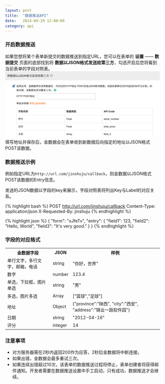 ```yaml
---
layout: post
title:  "数据推送API"
date:   2014-09-29 12:00:09
category: api
---
```


### 开启数据推送

如果您想将某个表单新提交的数据推送到指定URL，您可以在表单的 **设置** —— **数据提交** 页面的底部找到将 **数据以JSON格式发送给第三方**，勾选开启后您将看到当前表单的字段对照表。
	![](/images/http-push.png)
填写地址并保存后，金数据会在表单收到新数据后向指定的地址以JSON格式POST该数据。

### 数据推送示例

例如指定URL为`http://url.com/jinshuju/callback`，则金数据以JSON格式POST该数据的Entry信息。

发送的JSON数据以字段的key来展示，字段对照表将列出Key与Label的对应关系。

{% highlight bash %}
POST http://url.com/jinshuju/callback
Content-Type: application/json
X-Requested-By: jinshuju
{% endhighlight %}

{% highlight json %}
{
	"form": "xJfeTv",
	"entry": {
		"field1": 123,
		"field2": "Hello, World",
		"field3": "It's very good."
	}
}
{% endhighlight %}

### 字段的对应格式

<table>
  <tr>
	<th>金数据字段</th>
	<th>JSON</th>
	<th>样例</th>
  </tr>
  <tr>
	<td>单行文字，多行文字，邮箱，电话</td>
	<td>string</td>
	<td>"你好，世界"</td>
  </tr>  
  <tr>
	<td>数字</td>
	<td>number</td>
	<td>123.4</td>
  </tr>
  <tr>
	<td>单选，下拉框，图片单选</td>
	<td>string</td>
	<td>"男"</td>
  </tr>
  <tr>
	<td>多选，图片多选</td>
	<td>Array</td>
	<td>["篮球","足球"]</td>
  </tr>
  <tr>
	<td>地址</td>
	<td>Object</td>
	<td>{"province":"陕西", "city":"西安", "address":"锦业一路软件园"}</td>
  </tr>
  <tr>
	<td>日期</td>
	<td>string</td>
	<td>"2012-04-16"</td>
  </tr>
  <tr>
	<td>评分</td>
	<td>integer</td>
	<td>14</td>
  </tr>

</table>

### 注意事项

* 对方服务器需在2秒内返回200作为应答，2秒后金数据将中断连接。 
* 如果出错，金数据会最多重试三次。
* 如果连续出错超过10次，该表单的数据推送过程将停止，表单创建者将获得邮件通知。开发者需要在数据推送设置中手工启动，只有成功，数据推送才会继续。
